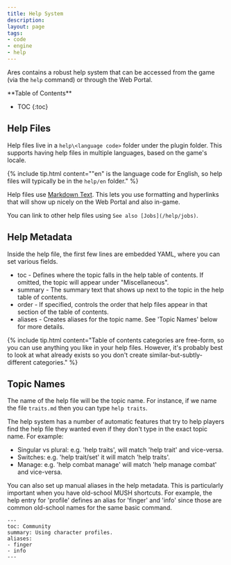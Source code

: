 ```yaml
---
title: Help System
description:
layout: page
tags: 
- code
- engine
- help
---
```


Ares contains a robust help system that can be accessed from the game (via the `help` command) or through the Web Portal.

<div id="inline_toc" markdown="1">
**Table of Contents**

* TOC
{:toc}
</div>

## Help Files

Help files live in a `help\<language code>` folder under the plugin folder.  This supports having help files in multiple languages, based on the game's locale.

{% include tip.html content="\"en\" is the language code for English, so help files will typically be in the  <code>help/en</code>  folder." %}

Help files use [Markdown Text](https://daringfireball.net/projects/markdown/syntax).  This lets you use formatting and hyperlinks that will show up nicely on the Web Portal and also in-game.

You can link to other help files using `See also [Jobs](/help/jobs)`.

## Help Metadata

Inside the help file, the first few lines are embedded YAML, where you can set various fields. 

* toc - Defines where the topic falls in the help table of contents.  If omitted, the topic will appear under "Miscellaneous".
* summary - The summary text that shows up next to the topic in the help table of contents.
* order - If specified, controls the order that help files appear in that section of the table of contents.
* aliases - Creates aliases for the topic name.  See 'Topic Names' below for more details.

{% include tip.html content="Table of contents categories are free-form, so you can use anything you like in your help files.  However, it's probably best to look at what already exists so you don't create similar-but-subtly-different categories." %}

## Topic Names

The name of the help file will be the topic name.  For instance, if we name the file `traits.md` then you can type `help traits`.

The help system has a number of automatic features that try to help players find the help file they wanted even if they don't type in the exact topic name.  For example:

* Singular vs plural:  e.g. 'help traits', will match 'help trait' and vice-versa.
* Switches: e.g. 'help trait/set' it will match 'help traits'.
* Manage: e.g. 'help combat manage' will match 'help manage combat' and vice-versa.

You can also set up manual aliases in the help metadata.  This is particularly important when you have old-school MUSH shortcuts.  For example, the help entry for 'profile' defines an alias for 'finger' and 'info' since those are common old-school names for the same basic command.

    ---
    toc: Community
    summary: Using character profiles.
    aliases:
    - finger
    - info
    ---
